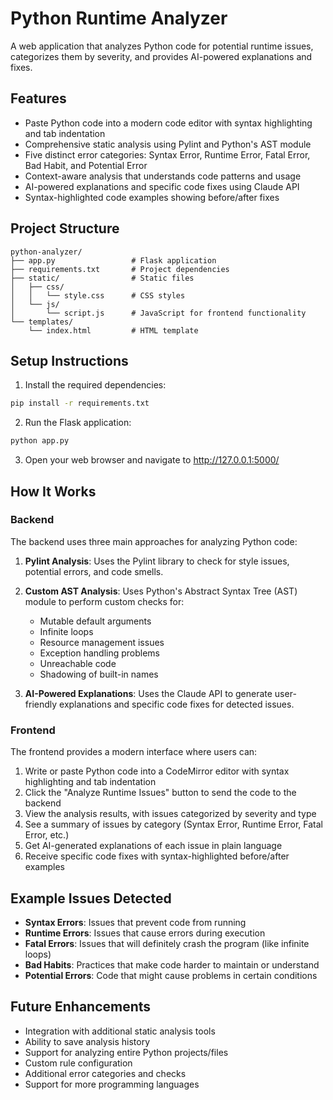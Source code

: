 # Python Runtime Analyzer

A web application that analyzes Python code for potential runtime issues, categorizes them by severity, and provides AI-powered explanations and fixes.

## Features

- Paste Python code into a modern code editor with syntax highlighting and tab indentation
- Comprehensive static analysis using Pylint and Python's AST module
- Five distinct error categories: Syntax Error, Runtime Error, Fatal Error, Bad Habit, and Potential Error
- Context-aware analysis that understands code patterns and usage
- AI-powered explanations and specific code fixes using Claude API
- Syntax-highlighted code examples showing before/after fixes

## Project Structure

```
python-analyzer/
├── app.py                 # Flask application
├── requirements.txt       # Project dependencies
├── static/                # Static files
│   ├── css/
│   │   └── style.css      # CSS styles
│   └── js/
│       └── script.js      # JavaScript for frontend functionality
└── templates/
    └── index.html         # HTML template
```

## Setup Instructions

1. Install the required dependencies:

```bash
pip install -r requirements.txt
```

2. Run the Flask application:

```bash
python app.py
```

3. Open your web browser and navigate to http://127.0.0.1:5000/

## How It Works

### Backend

The backend uses three main approaches for analyzing Python code:

1. **Pylint Analysis**: Uses the Pylint library to check for style issues, potential errors, and code smells.

2. **Custom AST Analysis**: Uses Python's Abstract Syntax Tree (AST) module to perform custom checks for:
   - Mutable default arguments
   - Infinite loops
   - Resource management issues
   - Exception handling problems
   - Unreachable code
   - Shadowing of built-in names

3. **AI-Powered Explanations**: Uses the Claude API to generate user-friendly explanations and specific code fixes for detected issues.

### Frontend

The frontend provides a modern interface where users can:

1. Write or paste Python code into a CodeMirror editor with syntax highlighting and tab indentation
2. Click the "Analyze Runtime Issues" button to send the code to the backend
3. View the analysis results, with issues categorized by severity and type
4. See a summary of issues by category (Syntax Error, Runtime Error, Fatal Error, etc.)
5. Get AI-generated explanations of each issue in plain language
6. Receive specific code fixes with syntax-highlighted before/after examples

## Example Issues Detected

- **Syntax Errors**: Issues that prevent code from running
- **Runtime Errors**: Issues that cause errors during execution
- **Fatal Errors**: Issues that will definitely crash the program (like infinite loops)
- **Bad Habits**: Practices that make code harder to maintain or understand
- **Potential Errors**: Code that might cause problems in certain conditions

## Future Enhancements

- Integration with additional static analysis tools
- Ability to save analysis history
- Support for analyzing entire Python projects/files
- Custom rule configuration
- Additional error categories and checks
- Support for more programming languages

